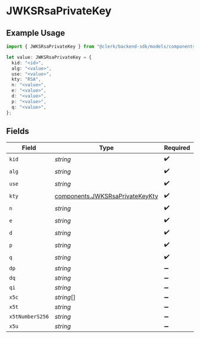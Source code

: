 # JWKSRsaPrivateKey

## Example Usage

```typescript
import { JWKSRsaPrivateKey } from "@clerk/backend-sdk/models/components";

let value: JWKSRsaPrivateKey = {
  kid: "<id>",
  alg: "<value>",
  use: "<value>",
  kty: "RSA",
  n: "<value>",
  e: "<value>",
  d: "<value>",
  p: "<value>",
  q: "<value>",
};
```

## Fields

| Field                                                                              | Type                                                                               | Required                                                                           | Description                                                                        |
| ---------------------------------------------------------------------------------- | ---------------------------------------------------------------------------------- | ---------------------------------------------------------------------------------- | ---------------------------------------------------------------------------------- |
| `kid`                                                                              | *string*                                                                           | :heavy_check_mark:                                                                 | N/A                                                                                |
| `alg`                                                                              | *string*                                                                           | :heavy_check_mark:                                                                 | N/A                                                                                |
| `use`                                                                              | *string*                                                                           | :heavy_check_mark:                                                                 | N/A                                                                                |
| `kty`                                                                              | [components.JWKSRsaPrivateKeyKty](../../models/components/jwksrsaprivatekeykty.md) | :heavy_check_mark:                                                                 | N/A                                                                                |
| `n`                                                                                | *string*                                                                           | :heavy_check_mark:                                                                 | N/A                                                                                |
| `e`                                                                                | *string*                                                                           | :heavy_check_mark:                                                                 | N/A                                                                                |
| `d`                                                                                | *string*                                                                           | :heavy_check_mark:                                                                 | N/A                                                                                |
| `p`                                                                                | *string*                                                                           | :heavy_check_mark:                                                                 | N/A                                                                                |
| `q`                                                                                | *string*                                                                           | :heavy_check_mark:                                                                 | N/A                                                                                |
| `dp`                                                                               | *string*                                                                           | :heavy_minus_sign:                                                                 | N/A                                                                                |
| `dq`                                                                               | *string*                                                                           | :heavy_minus_sign:                                                                 | N/A                                                                                |
| `qi`                                                                               | *string*                                                                           | :heavy_minus_sign:                                                                 | N/A                                                                                |
| `x5c`                                                                              | *string*[]                                                                         | :heavy_minus_sign:                                                                 | N/A                                                                                |
| `x5t`                                                                              | *string*                                                                           | :heavy_minus_sign:                                                                 | N/A                                                                                |
| `x5tNumberS256`                                                                    | *string*                                                                           | :heavy_minus_sign:                                                                 | N/A                                                                                |
| `x5u`                                                                              | *string*                                                                           | :heavy_minus_sign:                                                                 | N/A                                                                                |